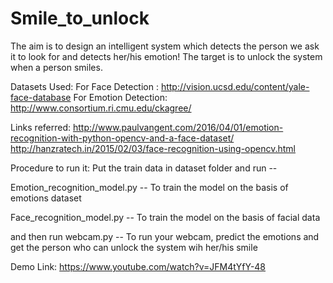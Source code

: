 # Smile_to_unlock

The aim is to design an intelligent system which detects the person we ask it to look for and detects her/his emotion! The target is to unlock the system when a person smiles.

Datasets Used:
	For Face Detection   : http://vision.ucsd.edu/content/yale-face-database
	For Emotion Detection: http://www.consortium.ri.cmu.edu/ckagree/


Links referred:
	http://www.paulvangent.com/2016/04/01/emotion-recognition-with-python-opencv-and-a-face-dataset/
	http://hanzratech.in/2015/02/03/face-recognition-using-opencv.html


Procedure to run it:
Put the train data in dataset folder and run -- 

Emotion_recognition_model.py -- To train the model on the basis of emotions dataset

Face_recognition_model.py -- To train the model on the basis of facial data

and then run webcam.py -- To run your webcam, predict the emotions and get the person who can unlock the system wih her/his smile


Demo Link: https://www.youtube.com/watch?v=JFM4tYfY-48



